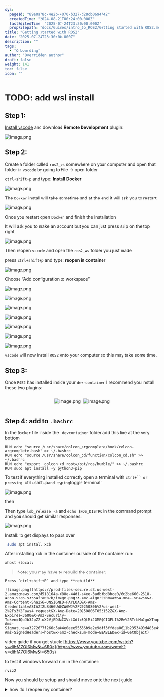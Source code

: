 ```yaml
---
sys:
  pageId: "89e0a78c-4e2b-4070-b327-d28cb0694742"
  createdTime: "2024-08-21T00:24:00.000Z"
  lastEditedTime: "2025-07-24T23:30:00.000Z"
  propFilepath: "docs/Guides/intro_to_ROS2/Getting started with ROS2.md"
title: "Getting started with ROS2"
date: "2025-07-24T23:30:00.000Z"
description: ""
tags:
  - "Onboarding"
author: "Overridden author"
draft: false
weight: 141
toc: false
icon: ""
---
```


# TODO: add wsl install

## Step 1:

[Install vscode](https://code.visualstudio.com/download) and download **Remote Development** plugin:

![image.png](https://prod-files-secure.s3.us-west-2.amazonaws.com/d518164a-d88e-44d1-a4ee-3adb3bd8bce0/efb52993-1881-4a40-b95e-6f020334f022/image.png?X-Amz-Algorithm=AWS4-HMAC-SHA256&X-Amz-Content-Sha256=UNSIGNED-PAYLOAD&X-Amz-Credential=ASIAZI2LB46653FOY6YY%2F20250806%2Fus-west-2%2Fs3%2Faws4_request&X-Amz-Date=20250806T052147Z&X-Amz-Expires=3600&X-Amz-Security-Token=IQoJb3JpZ2luX2VjEDYaCXVzLXdlc3QtMiJIMEYCIQDsb91hlUHaQYhYyEyTQhuOlnYRbte8FLVEpjf%2BU8QqFAIhAJT8onqUjbvALFwcnHz79QKk%2BNx0Nj2eI8%2BLmpyDK16WKv8DCG4QABoMNjM3NDIzMTgzODA1IgxRl4vZI1rpaJBTvngq3ANd4lRugSFV%2FxsXlqPF9HB3KpVM0M%2FrXBKdEl7AGhrgAWeVKQLwwx44m4d6IxBohilo3s22zBS0NxUtmrCdVTJuPknsXmVjcnVOFNWfg7khgudFcN9D1hYKU099Y6GSsNFRO20aqJHOlq3f8Mkwsjmoz1OFqDLnZc%2BBTumMw%2B3R4KbRaqoFprWU3S%2BlhctP94IjtpOyX%2Fffjg30MfqJEG6b628%2FAhQcdCUPRBD4ELYYuVpeZyAvdNyoNL54aZeeq%2FWVpi1z1tTylBvgfZTP%2F741Wuqt3N1F5VwtVfKt2uQeVCBAZ0xJA%2FpXn0pAZ3Fy%2BaZ4aEFu2KRlbUZTGOjglkCT6Fx30XLifyrVEDfzsQ5xKPiDqY%2BvMjVhUzpxVxnur5QTM%2BMeZmIU%2BTVZ7K5qNGs9ANcDC6gIv8ryCaw6Q%2FavNxUieLsfjED4HKzmW%2BeRb0ONsI7ZhHsSUbHiq%2BuCcLcLkXh9BwDpVpFcSPVV7MtK6dftHPgKhpyV6BpUUAetBcEydsI2VDBSlITqsPpE3PM8HD%2Bqp%2FGOL1wJafZk%2Frjnu%2FPbEIjjNFPucjhtOlop3oPXZSete3dm3%2BpUjP7jKHdEtxN0QYgNu7hkrGUYpzsPTSY2pFrbDCX5aVdpfTC0y8vEBjqkASqpgzhl7AtZJfZsGx15BdTthDaFkf8Y4ZQPs3feJUXs%2B9dG1W3pbmMTM0fH69YtCnc1NC6VEt%2FlfsXt7JVbO8nW2RmWbchdkuAovbzFTU%2FYKUVMCAV7wN6WY%2FatxejMDKF7%2FHKRchbf4AA92%2FiXILF0ZX0sTsml%2FbYiYux3mb71O9wc%2BgVYDGGES4eBG5rqs6fwPsEjHndIvFQX%2Fk30PbPyQtcM&X-Amz-Signature=81616f40201890713f9d35ca4a1fa82a69492a50130cf14e92b3042ae44b6a14&X-Amz-SignedHeaders=host&x-amz-checksum-mode=ENABLED&x-id=GetObject)

## Step 2:

Create a folder called `ros2_ws` somewhere on your computer and open that folder in `vscode` by going to File → open folder 

`ctrl+shift+p` and type: **Install Docker**

![image.png](https://prod-files-secure.s3.us-west-2.amazonaws.com/d518164a-d88e-44d1-a4ee-3adb3bd8bce0/2269dc0e-1cd5-47ff-bceb-c04ad9b2eab0/image.png?X-Amz-Algorithm=AWS4-HMAC-SHA256&X-Amz-Content-Sha256=UNSIGNED-PAYLOAD&X-Amz-Credential=ASIAZI2LB46653FOY6YY%2F20250806%2Fus-west-2%2Fs3%2Faws4_request&X-Amz-Date=20250806T052147Z&X-Amz-Expires=3600&X-Amz-Security-Token=IQoJb3JpZ2luX2VjEDYaCXVzLXdlc3QtMiJIMEYCIQDsb91hlUHaQYhYyEyTQhuOlnYRbte8FLVEpjf%2BU8QqFAIhAJT8onqUjbvALFwcnHz79QKk%2BNx0Nj2eI8%2BLmpyDK16WKv8DCG4QABoMNjM3NDIzMTgzODA1IgxRl4vZI1rpaJBTvngq3ANd4lRugSFV%2FxsXlqPF9HB3KpVM0M%2FrXBKdEl7AGhrgAWeVKQLwwx44m4d6IxBohilo3s22zBS0NxUtmrCdVTJuPknsXmVjcnVOFNWfg7khgudFcN9D1hYKU099Y6GSsNFRO20aqJHOlq3f8Mkwsjmoz1OFqDLnZc%2BBTumMw%2B3R4KbRaqoFprWU3S%2BlhctP94IjtpOyX%2Fffjg30MfqJEG6b628%2FAhQcdCUPRBD4ELYYuVpeZyAvdNyoNL54aZeeq%2FWVpi1z1tTylBvgfZTP%2F741Wuqt3N1F5VwtVfKt2uQeVCBAZ0xJA%2FpXn0pAZ3Fy%2BaZ4aEFu2KRlbUZTGOjglkCT6Fx30XLifyrVEDfzsQ5xKPiDqY%2BvMjVhUzpxVxnur5QTM%2BMeZmIU%2BTVZ7K5qNGs9ANcDC6gIv8ryCaw6Q%2FavNxUieLsfjED4HKzmW%2BeRb0ONsI7ZhHsSUbHiq%2BuCcLcLkXh9BwDpVpFcSPVV7MtK6dftHPgKhpyV6BpUUAetBcEydsI2VDBSlITqsPpE3PM8HD%2Bqp%2FGOL1wJafZk%2Frjnu%2FPbEIjjNFPucjhtOlop3oPXZSete3dm3%2BpUjP7jKHdEtxN0QYgNu7hkrGUYpzsPTSY2pFrbDCX5aVdpfTC0y8vEBjqkASqpgzhl7AtZJfZsGx15BdTthDaFkf8Y4ZQPs3feJUXs%2B9dG1W3pbmMTM0fH69YtCnc1NC6VEt%2FlfsXt7JVbO8nW2RmWbchdkuAovbzFTU%2FYKUVMCAV7wN6WY%2FatxejMDKF7%2FHKRchbf4AA92%2FiXILF0ZX0sTsml%2FbYiYux3mb71O9wc%2BgVYDGGES4eBG5rqs6fwPsEjHndIvFQX%2Fk30PbPyQtcM&X-Amz-Signature=7652da908b80fb1419a17a3efdaa407ffa75edd27c67c2a078413d0e6532232c&X-Amz-SignedHeaders=host&x-amz-checksum-mode=ENABLED&x-id=GetObject)

The `Docker` install will take sometime and at the end it will ask you to restart

![image.png](https://prod-files-secure.s3.us-west-2.amazonaws.com/d518164a-d88e-44d1-a4ee-3adb3bd8bce0/ed233f78-be33-4b1f-b89c-9c346c0e961e/image.png?X-Amz-Algorithm=AWS4-HMAC-SHA256&X-Amz-Content-Sha256=UNSIGNED-PAYLOAD&X-Amz-Credential=ASIAZI2LB46653FOY6YY%2F20250806%2Fus-west-2%2Fs3%2Faws4_request&X-Amz-Date=20250806T052147Z&X-Amz-Expires=3600&X-Amz-Security-Token=IQoJb3JpZ2luX2VjEDYaCXVzLXdlc3QtMiJIMEYCIQDsb91hlUHaQYhYyEyTQhuOlnYRbte8FLVEpjf%2BU8QqFAIhAJT8onqUjbvALFwcnHz79QKk%2BNx0Nj2eI8%2BLmpyDK16WKv8DCG4QABoMNjM3NDIzMTgzODA1IgxRl4vZI1rpaJBTvngq3ANd4lRugSFV%2FxsXlqPF9HB3KpVM0M%2FrXBKdEl7AGhrgAWeVKQLwwx44m4d6IxBohilo3s22zBS0NxUtmrCdVTJuPknsXmVjcnVOFNWfg7khgudFcN9D1hYKU099Y6GSsNFRO20aqJHOlq3f8Mkwsjmoz1OFqDLnZc%2BBTumMw%2B3R4KbRaqoFprWU3S%2BlhctP94IjtpOyX%2Fffjg30MfqJEG6b628%2FAhQcdCUPRBD4ELYYuVpeZyAvdNyoNL54aZeeq%2FWVpi1z1tTylBvgfZTP%2F741Wuqt3N1F5VwtVfKt2uQeVCBAZ0xJA%2FpXn0pAZ3Fy%2BaZ4aEFu2KRlbUZTGOjglkCT6Fx30XLifyrVEDfzsQ5xKPiDqY%2BvMjVhUzpxVxnur5QTM%2BMeZmIU%2BTVZ7K5qNGs9ANcDC6gIv8ryCaw6Q%2FavNxUieLsfjED4HKzmW%2BeRb0ONsI7ZhHsSUbHiq%2BuCcLcLkXh9BwDpVpFcSPVV7MtK6dftHPgKhpyV6BpUUAetBcEydsI2VDBSlITqsPpE3PM8HD%2Bqp%2FGOL1wJafZk%2Frjnu%2FPbEIjjNFPucjhtOlop3oPXZSete3dm3%2BpUjP7jKHdEtxN0QYgNu7hkrGUYpzsPTSY2pFrbDCX5aVdpfTC0y8vEBjqkASqpgzhl7AtZJfZsGx15BdTthDaFkf8Y4ZQPs3feJUXs%2B9dG1W3pbmMTM0fH69YtCnc1NC6VEt%2FlfsXt7JVbO8nW2RmWbchdkuAovbzFTU%2FYKUVMCAV7wN6WY%2FatxejMDKF7%2FHKRchbf4AA92%2FiXILF0ZX0sTsml%2FbYiYux3mb71O9wc%2BgVYDGGES4eBG5rqs6fwPsEjHndIvFQX%2Fk30PbPyQtcM&X-Amz-Signature=cc59531c7dd973786bd597abe162fa26bd3856caec78593ee7574e74d4a0a648&X-Amz-SignedHeaders=host&x-amz-checksum-mode=ENABLED&x-id=GetObject)

Once you restart open `Docker` and finish the installation

It will ask you to make an account but you can just press skip on the top right

![image.png](https://prod-files-secure.s3.us-west-2.amazonaws.com/d518164a-d88e-44d1-a4ee-3adb3bd8bce0/21010ad9-1659-4fd9-9f59-9932a09b2a3d/image.png?X-Amz-Algorithm=AWS4-HMAC-SHA256&X-Amz-Content-Sha256=UNSIGNED-PAYLOAD&X-Amz-Credential=ASIAZI2LB46653FOY6YY%2F20250806%2Fus-west-2%2Fs3%2Faws4_request&X-Amz-Date=20250806T052147Z&X-Amz-Expires=3600&X-Amz-Security-Token=IQoJb3JpZ2luX2VjEDYaCXVzLXdlc3QtMiJIMEYCIQDsb91hlUHaQYhYyEyTQhuOlnYRbte8FLVEpjf%2BU8QqFAIhAJT8onqUjbvALFwcnHz79QKk%2BNx0Nj2eI8%2BLmpyDK16WKv8DCG4QABoMNjM3NDIzMTgzODA1IgxRl4vZI1rpaJBTvngq3ANd4lRugSFV%2FxsXlqPF9HB3KpVM0M%2FrXBKdEl7AGhrgAWeVKQLwwx44m4d6IxBohilo3s22zBS0NxUtmrCdVTJuPknsXmVjcnVOFNWfg7khgudFcN9D1hYKU099Y6GSsNFRO20aqJHOlq3f8Mkwsjmoz1OFqDLnZc%2BBTumMw%2B3R4KbRaqoFprWU3S%2BlhctP94IjtpOyX%2Fffjg30MfqJEG6b628%2FAhQcdCUPRBD4ELYYuVpeZyAvdNyoNL54aZeeq%2FWVpi1z1tTylBvgfZTP%2F741Wuqt3N1F5VwtVfKt2uQeVCBAZ0xJA%2FpXn0pAZ3Fy%2BaZ4aEFu2KRlbUZTGOjglkCT6Fx30XLifyrVEDfzsQ5xKPiDqY%2BvMjVhUzpxVxnur5QTM%2BMeZmIU%2BTVZ7K5qNGs9ANcDC6gIv8ryCaw6Q%2FavNxUieLsfjED4HKzmW%2BeRb0ONsI7ZhHsSUbHiq%2BuCcLcLkXh9BwDpVpFcSPVV7MtK6dftHPgKhpyV6BpUUAetBcEydsI2VDBSlITqsPpE3PM8HD%2Bqp%2FGOL1wJafZk%2Frjnu%2FPbEIjjNFPucjhtOlop3oPXZSete3dm3%2BpUjP7jKHdEtxN0QYgNu7hkrGUYpzsPTSY2pFrbDCX5aVdpfTC0y8vEBjqkASqpgzhl7AtZJfZsGx15BdTthDaFkf8Y4ZQPs3feJUXs%2B9dG1W3pbmMTM0fH69YtCnc1NC6VEt%2FlfsXt7JVbO8nW2RmWbchdkuAovbzFTU%2FYKUVMCAV7wN6WY%2FatxejMDKF7%2FHKRchbf4AA92%2FiXILF0ZX0sTsml%2FbYiYux3mb71O9wc%2BgVYDGGES4eBG5rqs6fwPsEjHndIvFQX%2Fk30PbPyQtcM&X-Amz-Signature=d08226cc3ad2a07187d2bfa8f47c904102cdb86b6254657e6af6eb6dc00590a1&X-Amz-SignedHeaders=host&x-amz-checksum-mode=ENABLED&x-id=GetObject)

Then reopen `vscode` and open the `ros2_ws` folder you just made

press `ctrl+shift+p` and type: **reopen in container**

![image.png](https://prod-files-secure.s3.us-west-2.amazonaws.com/d518164a-d88e-44d1-a4ee-3adb3bd8bce0/4e93b8c2-41ad-488c-8095-c74205196118/image.png?X-Amz-Algorithm=AWS4-HMAC-SHA256&X-Amz-Content-Sha256=UNSIGNED-PAYLOAD&X-Amz-Credential=ASIAZI2LB46653FOY6YY%2F20250806%2Fus-west-2%2Fs3%2Faws4_request&X-Amz-Date=20250806T052147Z&X-Amz-Expires=3600&X-Amz-Security-Token=IQoJb3JpZ2luX2VjEDYaCXVzLXdlc3QtMiJIMEYCIQDsb91hlUHaQYhYyEyTQhuOlnYRbte8FLVEpjf%2BU8QqFAIhAJT8onqUjbvALFwcnHz79QKk%2BNx0Nj2eI8%2BLmpyDK16WKv8DCG4QABoMNjM3NDIzMTgzODA1IgxRl4vZI1rpaJBTvngq3ANd4lRugSFV%2FxsXlqPF9HB3KpVM0M%2FrXBKdEl7AGhrgAWeVKQLwwx44m4d6IxBohilo3s22zBS0NxUtmrCdVTJuPknsXmVjcnVOFNWfg7khgudFcN9D1hYKU099Y6GSsNFRO20aqJHOlq3f8Mkwsjmoz1OFqDLnZc%2BBTumMw%2B3R4KbRaqoFprWU3S%2BlhctP94IjtpOyX%2Fffjg30MfqJEG6b628%2FAhQcdCUPRBD4ELYYuVpeZyAvdNyoNL54aZeeq%2FWVpi1z1tTylBvgfZTP%2F741Wuqt3N1F5VwtVfKt2uQeVCBAZ0xJA%2FpXn0pAZ3Fy%2BaZ4aEFu2KRlbUZTGOjglkCT6Fx30XLifyrVEDfzsQ5xKPiDqY%2BvMjVhUzpxVxnur5QTM%2BMeZmIU%2BTVZ7K5qNGs9ANcDC6gIv8ryCaw6Q%2FavNxUieLsfjED4HKzmW%2BeRb0ONsI7ZhHsSUbHiq%2BuCcLcLkXh9BwDpVpFcSPVV7MtK6dftHPgKhpyV6BpUUAetBcEydsI2VDBSlITqsPpE3PM8HD%2Bqp%2FGOL1wJafZk%2Frjnu%2FPbEIjjNFPucjhtOlop3oPXZSete3dm3%2BpUjP7jKHdEtxN0QYgNu7hkrGUYpzsPTSY2pFrbDCX5aVdpfTC0y8vEBjqkASqpgzhl7AtZJfZsGx15BdTthDaFkf8Y4ZQPs3feJUXs%2B9dG1W3pbmMTM0fH69YtCnc1NC6VEt%2FlfsXt7JVbO8nW2RmWbchdkuAovbzFTU%2FYKUVMCAV7wN6WY%2FatxejMDKF7%2FHKRchbf4AA92%2FiXILF0ZX0sTsml%2FbYiYux3mb71O9wc%2BgVYDGGES4eBG5rqs6fwPsEjHndIvFQX%2Fk30PbPyQtcM&X-Amz-Signature=ccb4ea3156d01bd0e6a69bd98947203f804da79dcbba90f7a4f497188098b838&X-Amz-SignedHeaders=host&x-amz-checksum-mode=ENABLED&x-id=GetObject)

Choose “Add configuration to workspace”

![image.png](https://prod-files-secure.s3.us-west-2.amazonaws.com/d518164a-d88e-44d1-a4ee-3adb3bd8bce0/9560b282-5060-4989-ba37-97e7b2c22476/image.png?X-Amz-Algorithm=AWS4-HMAC-SHA256&X-Amz-Content-Sha256=UNSIGNED-PAYLOAD&X-Amz-Credential=ASIAZI2LB46653FOY6YY%2F20250806%2Fus-west-2%2Fs3%2Faws4_request&X-Amz-Date=20250806T052147Z&X-Amz-Expires=3600&X-Amz-Security-Token=IQoJb3JpZ2luX2VjEDYaCXVzLXdlc3QtMiJIMEYCIQDsb91hlUHaQYhYyEyTQhuOlnYRbte8FLVEpjf%2BU8QqFAIhAJT8onqUjbvALFwcnHz79QKk%2BNx0Nj2eI8%2BLmpyDK16WKv8DCG4QABoMNjM3NDIzMTgzODA1IgxRl4vZI1rpaJBTvngq3ANd4lRugSFV%2FxsXlqPF9HB3KpVM0M%2FrXBKdEl7AGhrgAWeVKQLwwx44m4d6IxBohilo3s22zBS0NxUtmrCdVTJuPknsXmVjcnVOFNWfg7khgudFcN9D1hYKU099Y6GSsNFRO20aqJHOlq3f8Mkwsjmoz1OFqDLnZc%2BBTumMw%2B3R4KbRaqoFprWU3S%2BlhctP94IjtpOyX%2Fffjg30MfqJEG6b628%2FAhQcdCUPRBD4ELYYuVpeZyAvdNyoNL54aZeeq%2FWVpi1z1tTylBvgfZTP%2F741Wuqt3N1F5VwtVfKt2uQeVCBAZ0xJA%2FpXn0pAZ3Fy%2BaZ4aEFu2KRlbUZTGOjglkCT6Fx30XLifyrVEDfzsQ5xKPiDqY%2BvMjVhUzpxVxnur5QTM%2BMeZmIU%2BTVZ7K5qNGs9ANcDC6gIv8ryCaw6Q%2FavNxUieLsfjED4HKzmW%2BeRb0ONsI7ZhHsSUbHiq%2BuCcLcLkXh9BwDpVpFcSPVV7MtK6dftHPgKhpyV6BpUUAetBcEydsI2VDBSlITqsPpE3PM8HD%2Bqp%2FGOL1wJafZk%2Frjnu%2FPbEIjjNFPucjhtOlop3oPXZSete3dm3%2BpUjP7jKHdEtxN0QYgNu7hkrGUYpzsPTSY2pFrbDCX5aVdpfTC0y8vEBjqkASqpgzhl7AtZJfZsGx15BdTthDaFkf8Y4ZQPs3feJUXs%2B9dG1W3pbmMTM0fH69YtCnc1NC6VEt%2FlfsXt7JVbO8nW2RmWbchdkuAovbzFTU%2FYKUVMCAV7wN6WY%2FatxejMDKF7%2FHKRchbf4AA92%2FiXILF0ZX0sTsml%2FbYiYux3mb71O9wc%2BgVYDGGES4eBG5rqs6fwPsEjHndIvFQX%2Fk30PbPyQtcM&X-Amz-Signature=782c5a820760914da423b68f7a3951500d28ed143081dc9e82ac6764ae7288c9&X-Amz-SignedHeaders=host&x-amz-checksum-mode=ENABLED&x-id=GetObject)

![image.png](https://prod-files-secure.s3.us-west-2.amazonaws.com/d518164a-d88e-44d1-a4ee-3adb3bd8bce0/2ee63f81-886b-48e8-a553-dc6e5eac99e4/image.png?X-Amz-Algorithm=AWS4-HMAC-SHA256&X-Amz-Content-Sha256=UNSIGNED-PAYLOAD&X-Amz-Credential=ASIAZI2LB46653FOY6YY%2F20250806%2Fus-west-2%2Fs3%2Faws4_request&X-Amz-Date=20250806T052147Z&X-Amz-Expires=3600&X-Amz-Security-Token=IQoJb3JpZ2luX2VjEDYaCXVzLXdlc3QtMiJIMEYCIQDsb91hlUHaQYhYyEyTQhuOlnYRbte8FLVEpjf%2BU8QqFAIhAJT8onqUjbvALFwcnHz79QKk%2BNx0Nj2eI8%2BLmpyDK16WKv8DCG4QABoMNjM3NDIzMTgzODA1IgxRl4vZI1rpaJBTvngq3ANd4lRugSFV%2FxsXlqPF9HB3KpVM0M%2FrXBKdEl7AGhrgAWeVKQLwwx44m4d6IxBohilo3s22zBS0NxUtmrCdVTJuPknsXmVjcnVOFNWfg7khgudFcN9D1hYKU099Y6GSsNFRO20aqJHOlq3f8Mkwsjmoz1OFqDLnZc%2BBTumMw%2B3R4KbRaqoFprWU3S%2BlhctP94IjtpOyX%2Fffjg30MfqJEG6b628%2FAhQcdCUPRBD4ELYYuVpeZyAvdNyoNL54aZeeq%2FWVpi1z1tTylBvgfZTP%2F741Wuqt3N1F5VwtVfKt2uQeVCBAZ0xJA%2FpXn0pAZ3Fy%2BaZ4aEFu2KRlbUZTGOjglkCT6Fx30XLifyrVEDfzsQ5xKPiDqY%2BvMjVhUzpxVxnur5QTM%2BMeZmIU%2BTVZ7K5qNGs9ANcDC6gIv8ryCaw6Q%2FavNxUieLsfjED4HKzmW%2BeRb0ONsI7ZhHsSUbHiq%2BuCcLcLkXh9BwDpVpFcSPVV7MtK6dftHPgKhpyV6BpUUAetBcEydsI2VDBSlITqsPpE3PM8HD%2Bqp%2FGOL1wJafZk%2Frjnu%2FPbEIjjNFPucjhtOlop3oPXZSete3dm3%2BpUjP7jKHdEtxN0QYgNu7hkrGUYpzsPTSY2pFrbDCX5aVdpfTC0y8vEBjqkASqpgzhl7AtZJfZsGx15BdTthDaFkf8Y4ZQPs3feJUXs%2B9dG1W3pbmMTM0fH69YtCnc1NC6VEt%2FlfsXt7JVbO8nW2RmWbchdkuAovbzFTU%2FYKUVMCAV7wN6WY%2FatxejMDKF7%2FHKRchbf4AA92%2FiXILF0ZX0sTsml%2FbYiYux3mb71O9wc%2BgVYDGGES4eBG5rqs6fwPsEjHndIvFQX%2Fk30PbPyQtcM&X-Amz-Signature=1822ecd772c85acde3e1fe19275bdd628823fd54fff63ba4c9378f8a3516abc0&X-Amz-SignedHeaders=host&x-amz-checksum-mode=ENABLED&x-id=GetObject)

![image.png](https://prod-files-secure.s3.us-west-2.amazonaws.com/d518164a-d88e-44d1-a4ee-3adb3bd8bce0/e0fd626c-c8b6-4b2c-95d1-fa4c26514504/image.png?X-Amz-Algorithm=AWS4-HMAC-SHA256&X-Amz-Content-Sha256=UNSIGNED-PAYLOAD&X-Amz-Credential=ASIAZI2LB46653FOY6YY%2F20250806%2Fus-west-2%2Fs3%2Faws4_request&X-Amz-Date=20250806T052147Z&X-Amz-Expires=3600&X-Amz-Security-Token=IQoJb3JpZ2luX2VjEDYaCXVzLXdlc3QtMiJIMEYCIQDsb91hlUHaQYhYyEyTQhuOlnYRbte8FLVEpjf%2BU8QqFAIhAJT8onqUjbvALFwcnHz79QKk%2BNx0Nj2eI8%2BLmpyDK16WKv8DCG4QABoMNjM3NDIzMTgzODA1IgxRl4vZI1rpaJBTvngq3ANd4lRugSFV%2FxsXlqPF9HB3KpVM0M%2FrXBKdEl7AGhrgAWeVKQLwwx44m4d6IxBohilo3s22zBS0NxUtmrCdVTJuPknsXmVjcnVOFNWfg7khgudFcN9D1hYKU099Y6GSsNFRO20aqJHOlq3f8Mkwsjmoz1OFqDLnZc%2BBTumMw%2B3R4KbRaqoFprWU3S%2BlhctP94IjtpOyX%2Fffjg30MfqJEG6b628%2FAhQcdCUPRBD4ELYYuVpeZyAvdNyoNL54aZeeq%2FWVpi1z1tTylBvgfZTP%2F741Wuqt3N1F5VwtVfKt2uQeVCBAZ0xJA%2FpXn0pAZ3Fy%2BaZ4aEFu2KRlbUZTGOjglkCT6Fx30XLifyrVEDfzsQ5xKPiDqY%2BvMjVhUzpxVxnur5QTM%2BMeZmIU%2BTVZ7K5qNGs9ANcDC6gIv8ryCaw6Q%2FavNxUieLsfjED4HKzmW%2BeRb0ONsI7ZhHsSUbHiq%2BuCcLcLkXh9BwDpVpFcSPVV7MtK6dftHPgKhpyV6BpUUAetBcEydsI2VDBSlITqsPpE3PM8HD%2Bqp%2FGOL1wJafZk%2Frjnu%2FPbEIjjNFPucjhtOlop3oPXZSete3dm3%2BpUjP7jKHdEtxN0QYgNu7hkrGUYpzsPTSY2pFrbDCX5aVdpfTC0y8vEBjqkASqpgzhl7AtZJfZsGx15BdTthDaFkf8Y4ZQPs3feJUXs%2B9dG1W3pbmMTM0fH69YtCnc1NC6VEt%2FlfsXt7JVbO8nW2RmWbchdkuAovbzFTU%2FYKUVMCAV7wN6WY%2FatxejMDKF7%2FHKRchbf4AA92%2FiXILF0ZX0sTsml%2FbYiYux3mb71O9wc%2BgVYDGGES4eBG5rqs6fwPsEjHndIvFQX%2Fk30PbPyQtcM&X-Amz-Signature=c27eba6ee195b4e801cae586004bd5070884a518de8d3ab629586ef96cc01389&X-Amz-SignedHeaders=host&x-amz-checksum-mode=ENABLED&x-id=GetObject)

![image.png](https://prod-files-secure.s3.us-west-2.amazonaws.com/d518164a-d88e-44d1-a4ee-3adb3bd8bce0/a2e13f50-d2ab-4719-a4c2-7ced634bfc9d/image.png?X-Amz-Algorithm=AWS4-HMAC-SHA256&X-Amz-Content-Sha256=UNSIGNED-PAYLOAD&X-Amz-Credential=ASIAZI2LB46653FOY6YY%2F20250806%2Fus-west-2%2Fs3%2Faws4_request&X-Amz-Date=20250806T052147Z&X-Amz-Expires=3600&X-Amz-Security-Token=IQoJb3JpZ2luX2VjEDYaCXVzLXdlc3QtMiJIMEYCIQDsb91hlUHaQYhYyEyTQhuOlnYRbte8FLVEpjf%2BU8QqFAIhAJT8onqUjbvALFwcnHz79QKk%2BNx0Nj2eI8%2BLmpyDK16WKv8DCG4QABoMNjM3NDIzMTgzODA1IgxRl4vZI1rpaJBTvngq3ANd4lRugSFV%2FxsXlqPF9HB3KpVM0M%2FrXBKdEl7AGhrgAWeVKQLwwx44m4d6IxBohilo3s22zBS0NxUtmrCdVTJuPknsXmVjcnVOFNWfg7khgudFcN9D1hYKU099Y6GSsNFRO20aqJHOlq3f8Mkwsjmoz1OFqDLnZc%2BBTumMw%2B3R4KbRaqoFprWU3S%2BlhctP94IjtpOyX%2Fffjg30MfqJEG6b628%2FAhQcdCUPRBD4ELYYuVpeZyAvdNyoNL54aZeeq%2FWVpi1z1tTylBvgfZTP%2F741Wuqt3N1F5VwtVfKt2uQeVCBAZ0xJA%2FpXn0pAZ3Fy%2BaZ4aEFu2KRlbUZTGOjglkCT6Fx30XLifyrVEDfzsQ5xKPiDqY%2BvMjVhUzpxVxnur5QTM%2BMeZmIU%2BTVZ7K5qNGs9ANcDC6gIv8ryCaw6Q%2FavNxUieLsfjED4HKzmW%2BeRb0ONsI7ZhHsSUbHiq%2BuCcLcLkXh9BwDpVpFcSPVV7MtK6dftHPgKhpyV6BpUUAetBcEydsI2VDBSlITqsPpE3PM8HD%2Bqp%2FGOL1wJafZk%2Frjnu%2FPbEIjjNFPucjhtOlop3oPXZSete3dm3%2BpUjP7jKHdEtxN0QYgNu7hkrGUYpzsPTSY2pFrbDCX5aVdpfTC0y8vEBjqkASqpgzhl7AtZJfZsGx15BdTthDaFkf8Y4ZQPs3feJUXs%2B9dG1W3pbmMTM0fH69YtCnc1NC6VEt%2FlfsXt7JVbO8nW2RmWbchdkuAovbzFTU%2FYKUVMCAV7wN6WY%2FatxejMDKF7%2FHKRchbf4AA92%2FiXILF0ZX0sTsml%2FbYiYux3mb71O9wc%2BgVYDGGES4eBG5rqs6fwPsEjHndIvFQX%2Fk30PbPyQtcM&X-Amz-Signature=5e349b09e10c3253defdd7cd445d55318a46c2cf7da07d761893e1cf8aeb8429&X-Amz-SignedHeaders=host&x-amz-checksum-mode=ENABLED&x-id=GetObject)

![image.png](https://prod-files-secure.s3.us-west-2.amazonaws.com/d518164a-d88e-44d1-a4ee-3adb3bd8bce0/6cc478ad-aaba-4bf7-9fcc-403277ab896c/image.png?X-Amz-Algorithm=AWS4-HMAC-SHA256&X-Amz-Content-Sha256=UNSIGNED-PAYLOAD&X-Amz-Credential=ASIAZI2LB46653FOY6YY%2F20250806%2Fus-west-2%2Fs3%2Faws4_request&X-Amz-Date=20250806T052147Z&X-Amz-Expires=3600&X-Amz-Security-Token=IQoJb3JpZ2luX2VjEDYaCXVzLXdlc3QtMiJIMEYCIQDsb91hlUHaQYhYyEyTQhuOlnYRbte8FLVEpjf%2BU8QqFAIhAJT8onqUjbvALFwcnHz79QKk%2BNx0Nj2eI8%2BLmpyDK16WKv8DCG4QABoMNjM3NDIzMTgzODA1IgxRl4vZI1rpaJBTvngq3ANd4lRugSFV%2FxsXlqPF9HB3KpVM0M%2FrXBKdEl7AGhrgAWeVKQLwwx44m4d6IxBohilo3s22zBS0NxUtmrCdVTJuPknsXmVjcnVOFNWfg7khgudFcN9D1hYKU099Y6GSsNFRO20aqJHOlq3f8Mkwsjmoz1OFqDLnZc%2BBTumMw%2B3R4KbRaqoFprWU3S%2BlhctP94IjtpOyX%2Fffjg30MfqJEG6b628%2FAhQcdCUPRBD4ELYYuVpeZyAvdNyoNL54aZeeq%2FWVpi1z1tTylBvgfZTP%2F741Wuqt3N1F5VwtVfKt2uQeVCBAZ0xJA%2FpXn0pAZ3Fy%2BaZ4aEFu2KRlbUZTGOjglkCT6Fx30XLifyrVEDfzsQ5xKPiDqY%2BvMjVhUzpxVxnur5QTM%2BMeZmIU%2BTVZ7K5qNGs9ANcDC6gIv8ryCaw6Q%2FavNxUieLsfjED4HKzmW%2BeRb0ONsI7ZhHsSUbHiq%2BuCcLcLkXh9BwDpVpFcSPVV7MtK6dftHPgKhpyV6BpUUAetBcEydsI2VDBSlITqsPpE3PM8HD%2Bqp%2FGOL1wJafZk%2Frjnu%2FPbEIjjNFPucjhtOlop3oPXZSete3dm3%2BpUjP7jKHdEtxN0QYgNu7hkrGUYpzsPTSY2pFrbDCX5aVdpfTC0y8vEBjqkASqpgzhl7AtZJfZsGx15BdTthDaFkf8Y4ZQPs3feJUXs%2B9dG1W3pbmMTM0fH69YtCnc1NC6VEt%2FlfsXt7JVbO8nW2RmWbchdkuAovbzFTU%2FYKUVMCAV7wN6WY%2FatxejMDKF7%2FHKRchbf4AA92%2FiXILF0ZX0sTsml%2FbYiYux3mb71O9wc%2BgVYDGGES4eBG5rqs6fwPsEjHndIvFQX%2Fk30PbPyQtcM&X-Amz-Signature=abca6c4a858e186ddf2977510492958c7ede5ed5add9bb599cff045ea1bc556d&X-Amz-SignedHeaders=host&x-amz-checksum-mode=ENABLED&x-id=GetObject)

![image.png](https://prod-files-secure.s3.us-west-2.amazonaws.com/d518164a-d88e-44d1-a4ee-3adb3bd8bce0/53255b28-f75e-430f-b9e3-c0ac8577e42b/image.png?X-Amz-Algorithm=AWS4-HMAC-SHA256&X-Amz-Content-Sha256=UNSIGNED-PAYLOAD&X-Amz-Credential=ASIAZI2LB46653FOY6YY%2F20250806%2Fus-west-2%2Fs3%2Faws4_request&X-Amz-Date=20250806T052147Z&X-Amz-Expires=3600&X-Amz-Security-Token=IQoJb3JpZ2luX2VjEDYaCXVzLXdlc3QtMiJIMEYCIQDsb91hlUHaQYhYyEyTQhuOlnYRbte8FLVEpjf%2BU8QqFAIhAJT8onqUjbvALFwcnHz79QKk%2BNx0Nj2eI8%2BLmpyDK16WKv8DCG4QABoMNjM3NDIzMTgzODA1IgxRl4vZI1rpaJBTvngq3ANd4lRugSFV%2FxsXlqPF9HB3KpVM0M%2FrXBKdEl7AGhrgAWeVKQLwwx44m4d6IxBohilo3s22zBS0NxUtmrCdVTJuPknsXmVjcnVOFNWfg7khgudFcN9D1hYKU099Y6GSsNFRO20aqJHOlq3f8Mkwsjmoz1OFqDLnZc%2BBTumMw%2B3R4KbRaqoFprWU3S%2BlhctP94IjtpOyX%2Fffjg30MfqJEG6b628%2FAhQcdCUPRBD4ELYYuVpeZyAvdNyoNL54aZeeq%2FWVpi1z1tTylBvgfZTP%2F741Wuqt3N1F5VwtVfKt2uQeVCBAZ0xJA%2FpXn0pAZ3Fy%2BaZ4aEFu2KRlbUZTGOjglkCT6Fx30XLifyrVEDfzsQ5xKPiDqY%2BvMjVhUzpxVxnur5QTM%2BMeZmIU%2BTVZ7K5qNGs9ANcDC6gIv8ryCaw6Q%2FavNxUieLsfjED4HKzmW%2BeRb0ONsI7ZhHsSUbHiq%2BuCcLcLkXh9BwDpVpFcSPVV7MtK6dftHPgKhpyV6BpUUAetBcEydsI2VDBSlITqsPpE3PM8HD%2Bqp%2FGOL1wJafZk%2Frjnu%2FPbEIjjNFPucjhtOlop3oPXZSete3dm3%2BpUjP7jKHdEtxN0QYgNu7hkrGUYpzsPTSY2pFrbDCX5aVdpfTC0y8vEBjqkASqpgzhl7AtZJfZsGx15BdTthDaFkf8Y4ZQPs3feJUXs%2B9dG1W3pbmMTM0fH69YtCnc1NC6VEt%2FlfsXt7JVbO8nW2RmWbchdkuAovbzFTU%2FYKUVMCAV7wN6WY%2FatxejMDKF7%2FHKRchbf4AA92%2FiXILF0ZX0sTsml%2FbYiYux3mb71O9wc%2BgVYDGGES4eBG5rqs6fwPsEjHndIvFQX%2Fk30PbPyQtcM&X-Amz-Signature=e0fbf967f2d0fe47bd0c936dce9cfbbc6eddf4ac7b5667c48ca472fc1de3bc8d&X-Amz-SignedHeaders=host&x-amz-checksum-mode=ENABLED&x-id=GetObject)

![image.png](https://prod-files-secure.s3.us-west-2.amazonaws.com/d518164a-d88e-44d1-a4ee-3adb3bd8bce0/7c562767-5af9-4ffb-97d1-327bcdf4ee00/image.png?X-Amz-Algorithm=AWS4-HMAC-SHA256&X-Amz-Content-Sha256=UNSIGNED-PAYLOAD&X-Amz-Credential=ASIAZI2LB46653FOY6YY%2F20250806%2Fus-west-2%2Fs3%2Faws4_request&X-Amz-Date=20250806T052147Z&X-Amz-Expires=3600&X-Amz-Security-Token=IQoJb3JpZ2luX2VjEDYaCXVzLXdlc3QtMiJIMEYCIQDsb91hlUHaQYhYyEyTQhuOlnYRbte8FLVEpjf%2BU8QqFAIhAJT8onqUjbvALFwcnHz79QKk%2BNx0Nj2eI8%2BLmpyDK16WKv8DCG4QABoMNjM3NDIzMTgzODA1IgxRl4vZI1rpaJBTvngq3ANd4lRugSFV%2FxsXlqPF9HB3KpVM0M%2FrXBKdEl7AGhrgAWeVKQLwwx44m4d6IxBohilo3s22zBS0NxUtmrCdVTJuPknsXmVjcnVOFNWfg7khgudFcN9D1hYKU099Y6GSsNFRO20aqJHOlq3f8Mkwsjmoz1OFqDLnZc%2BBTumMw%2B3R4KbRaqoFprWU3S%2BlhctP94IjtpOyX%2Fffjg30MfqJEG6b628%2FAhQcdCUPRBD4ELYYuVpeZyAvdNyoNL54aZeeq%2FWVpi1z1tTylBvgfZTP%2F741Wuqt3N1F5VwtVfKt2uQeVCBAZ0xJA%2FpXn0pAZ3Fy%2BaZ4aEFu2KRlbUZTGOjglkCT6Fx30XLifyrVEDfzsQ5xKPiDqY%2BvMjVhUzpxVxnur5QTM%2BMeZmIU%2BTVZ7K5qNGs9ANcDC6gIv8ryCaw6Q%2FavNxUieLsfjED4HKzmW%2BeRb0ONsI7ZhHsSUbHiq%2BuCcLcLkXh9BwDpVpFcSPVV7MtK6dftHPgKhpyV6BpUUAetBcEydsI2VDBSlITqsPpE3PM8HD%2Bqp%2FGOL1wJafZk%2Frjnu%2FPbEIjjNFPucjhtOlop3oPXZSete3dm3%2BpUjP7jKHdEtxN0QYgNu7hkrGUYpzsPTSY2pFrbDCX5aVdpfTC0y8vEBjqkASqpgzhl7AtZJfZsGx15BdTthDaFkf8Y4ZQPs3feJUXs%2B9dG1W3pbmMTM0fH69YtCnc1NC6VEt%2FlfsXt7JVbO8nW2RmWbchdkuAovbzFTU%2FYKUVMCAV7wN6WY%2FatxejMDKF7%2FHKRchbf4AA92%2FiXILF0ZX0sTsml%2FbYiYux3mb71O9wc%2BgVYDGGES4eBG5rqs6fwPsEjHndIvFQX%2Fk30PbPyQtcM&X-Amz-Signature=58b1dac5d7068d152a092ec22978990d4c10bf52fe2d126a2c1f68f3350faa87&X-Amz-SignedHeaders=host&x-amz-checksum-mode=ENABLED&x-id=GetObject)

`vscode` will now install `ROS2` onto your computer so this may take some time.

## Step 3:

Once `ROS2` has installed inside your `dev-container` I recommend you install these two plugins:

<div style="display: flex;flex-direction: row; column-gap:10px; max-width: 630px;justify-content: center;">
<div>

![image.png](https://prod-files-secure.s3.us-west-2.amazonaws.com/d518164a-d88e-44d1-a4ee-3adb3bd8bce0/3fc3d550-5a54-4ba1-ba6b-faa01cdb7369/image.png?X-Amz-Algorithm=AWS4-HMAC-SHA256&X-Amz-Content-Sha256=UNSIGNED-PAYLOAD&X-Amz-Credential=ASIAZI2LB4667G6YHV6P%2F20250806%2Fus-west-2%2Fs3%2Faws4_request&X-Amz-Date=20250806T052151Z&X-Amz-Expires=3600&X-Amz-Security-Token=IQoJb3JpZ2luX2VjEDYaCXVzLXdlc3QtMiJHMEUCIQCl8oj3Zjjfsj%2Fhl0apNU2nki3rE%2BOhwPAufrq%2F%2BeFMyAIgCd4Vnm5O%2FMUyzFQZWauZQVXUcXIJzUZkhj7eP9KpvVoq%2FwMIbhAAGgw2Mzc0MjMxODM4MDUiDB4OWlIoSHT6IVcIFSrcAyQFsj4O6erE6aLZT9OT7Y5I711NU%2FjKlFkqlpzgVMSV6BuG6dJkSqvzNT1KJdAdMQ3IoikZHdMXv5Ce9fGNFhf%2FxF2fbIT89dYbALfBOV%2BxJu6m9EQUklqYfKKR3%2BdkKWiBExxgmQoxgWtWBEkd01Qiw%2FamlnH0CmcVAZHbP2AzkmPkJqNYUGHc9%2FnUX%2F9zeQY%2FrRH5%2Fqc7xmPM8G6zuwI2i1QKGRhjV8OaXC2kwNAkeQXtyVQGg5P%2FTr8R0jwQmiAGIPABgqIgp5N9xOFM1XhbIoqHKWxszr%2BaaiVrkKPUbD04OZvDHtZWX4SjX0ds4XFEvPxTPG2oovaWhB9llCwGIO2KxmCToO0jT4I6gV6AHsPXaHTDYUmWIPDrPfVcRdPrIe8CMjeGJo6KoRXehBr%2FdDVUTyqdNG6Vo0TyV22bG9pUyNNOOlzd5eq97%2FDuLtta%2BsISgz1887gcl20paWkI4fbqVt8Tps9dbRw7%2B3I%2F3xsjargtP9%2Bh8%2BO0hiXFvptCg2XgfllmUwpB1%2Fr1mDejRVozaKXfJuoswEIz3u0ngCOnx08M0jULuRga92qts%2FCmjm0iQgBQ4V3W0xMQHAezD2MLY3%2FYcxLbPOQexqlc7mjIFTFboOLHD1NnMIrLy8QGOqUBk4GhrWIHIzBPNEdxjqVz1O68V%2BuQJb7pj8cLnORq59ZDIWKYc45SCcwmx5MOWTVD97maZVQkBgqoYFSZfpnywB4i511SwZw3OOpoOEkNpYqM2Yj%2BdvGEBAFPbj97qk%2FcvZQBC4TYQIiD7d0oRNjlh4c3tZj3Usq7ZjgH5nSzJIwQqQCMytskJv3qyFnLiC1mDse2nnkCeD05Bd4RGN8CodzIwykF&X-Amz-Signature=78ab350e2daeb7446d96832eb05c3cc8a662f4bbd2983e187aeb144326e84cca&X-Amz-SignedHeaders=host&x-amz-checksum-mode=ENABLED&x-id=GetObject)

</div>
<div>

![image.png](https://prod-files-secure.s3.us-west-2.amazonaws.com/d518164a-d88e-44d1-a4ee-3adb3bd8bce0/d994cc66-13c2-4093-a5a3-f84cf4601a82/image.png?X-Amz-Algorithm=AWS4-HMAC-SHA256&X-Amz-Content-Sha256=UNSIGNED-PAYLOAD&X-Amz-Credential=ASIAZI2LB4663QIRALDN%2F20250806%2Fus-west-2%2Fs3%2Faws4_request&X-Amz-Date=20250806T052151Z&X-Amz-Expires=3600&X-Amz-Security-Token=IQoJb3JpZ2luX2VjEDYaCXVzLXdlc3QtMiJGMEQCIGiPqVJFMbEaKMjtgYTPWKjlO1u2SpMUM75u8dPV4bcpAiAhx7OxpszmWj0o8NGEPvFzvvXOIXmJ6cEr5sWSTPWJMir%2FAwhuEAAaDDYzNzQyMzE4MzgwNSIMbytFTCXnMXVuuJvKKtwDc67GflPF87z281qAa9rXnlSQxR3sX0MDMgcZyMKhrOsfbS%2FgEAB1q0JxrGzlbaSHhEJHbl5Cy7vcCyCGOYtsV%2BM6UeOPdHNavz7BXds0zS9SnwKdR%2B8EkfXqgzVZz7zd1GR9HsRBpq8drBEtU9%2FbnBj40cYUOrNSLwj5ZSh2ZO5XxCb3HY7xLTQKLnBlSrajfouZqRavgasXvtkhazEALZ7bIkjsyN5RUNqTBFf6QVpfUeeetJFnmPlPWT1rXrZ45gKPBYryGBI9HFNPL4DE6IjY2ZAzPK2UEm9AU3xal54FLngwq%2F6zFkjQdfy9JpbEKxDm93hM0K84x8NwbFZhvzb7K7az42diyFeh40mAshdJ0Q7iFq8%2B%2BfC%2BHnmUwwbOsy%2FzZWfdi87JBtNq%2BY3xEjzNgvvn9djXltqMGrSynWJ4tP%2F1Ys0gB3XYGkAXjNzoz8mADVTgF%2FmWZ439fe3LeJp2G%2BRecYj9333xwcwrORJAW%2FRZG2Bvi7lfs3wzc23aKqYuTtxrmonUpWSdKQuYNLg%2FYnPuV75ATQxT%2BVT4BmtSvqgo3AsOzKnRm4ftpfeYTH8yA6SK7qGRnmSpy30iZNuZMI1yKb6MWoQkdHnVrVMULxv1FFJWEj81UdAwlMvLxAY6pgG7x1wkF8%2FKcqgiAjTSiPesvDV5WgHU4nFJ8TW8TTSNIByROtQY%2B9lXEmZ83CuafV0RtmRSBLYYx0Bn55Fzocq3EVZRIqrC7pOhT5R%2FfTQTiYaIlTn50hE8dePDmjvQB6kiWafO9mmD82Da1wLSzKzB6QziZR9T76VFGuu3SOKDhqju99J0YVd7lbemOczZMP8VAWh2CxpEn0msTzjnt3yXQpFWFYYM&X-Amz-Signature=8026a0e86cd0a68b22110526f8b927d9e71884ce3f714c6590c60db792222220&X-Amz-SignedHeaders=host&x-amz-checksum-mode=ENABLED&x-id=GetObject)

</div>
</div>

## Step 4: add to `.bashrc`

In the `Docker` file inside the `.devcontainer` folder add this line at the very bottom: 

```docker
RUN echo "source /usr/share/colcon_argcomplete/hook/colcon-argcomplete.bash" >> ~/.bashrc
RUN echo "source /usr/share/colcon_cd/function/colcon_cd.sh" >> ~/.bashrc
RUN echo "export _colcon_cd_root=/opt/ros/humble/" >> ~/.bashrc
RUN sudo apt install -y python3-pip 
```

To test if everything installed correctly open a terminal with `ctrl+`` or pressing `ctrl+shift+p` and typing `toggle terminal`:

![image.png](https://prod-files-secure.s3.us-west-2.amazonaws.com/d518164a-d88e-44d1-a4ee-3adb3bd8bce0/6a4943d8-b04e-4c02-9a58-775f3384d1a5/image.png?X-Amz-Algorithm=AWS4-HMAC-SHA256&X-Amz-Content-Sha256=UNSIGNED-PAYLOAD&X-Amz-Credential=ASIAZI2LB46653FOY6YY%2F20250806%2Fus-west-2%2Fs3%2Faws4_request&X-Amz-Date=20250806T052147Z&X-Amz-Expires=3600&X-Amz-Security-Token=IQoJb3JpZ2luX2VjEDYaCXVzLXdlc3QtMiJIMEYCIQDsb91hlUHaQYhYyEyTQhuOlnYRbte8FLVEpjf%2BU8QqFAIhAJT8onqUjbvALFwcnHz79QKk%2BNx0Nj2eI8%2BLmpyDK16WKv8DCG4QABoMNjM3NDIzMTgzODA1IgxRl4vZI1rpaJBTvngq3ANd4lRugSFV%2FxsXlqPF9HB3KpVM0M%2FrXBKdEl7AGhrgAWeVKQLwwx44m4d6IxBohilo3s22zBS0NxUtmrCdVTJuPknsXmVjcnVOFNWfg7khgudFcN9D1hYKU099Y6GSsNFRO20aqJHOlq3f8Mkwsjmoz1OFqDLnZc%2BBTumMw%2B3R4KbRaqoFprWU3S%2BlhctP94IjtpOyX%2Fffjg30MfqJEG6b628%2FAhQcdCUPRBD4ELYYuVpeZyAvdNyoNL54aZeeq%2FWVpi1z1tTylBvgfZTP%2F741Wuqt3N1F5VwtVfKt2uQeVCBAZ0xJA%2FpXn0pAZ3Fy%2BaZ4aEFu2KRlbUZTGOjglkCT6Fx30XLifyrVEDfzsQ5xKPiDqY%2BvMjVhUzpxVxnur5QTM%2BMeZmIU%2BTVZ7K5qNGs9ANcDC6gIv8ryCaw6Q%2FavNxUieLsfjED4HKzmW%2BeRb0ONsI7ZhHsSUbHiq%2BuCcLcLkXh9BwDpVpFcSPVV7MtK6dftHPgKhpyV6BpUUAetBcEydsI2VDBSlITqsPpE3PM8HD%2Bqp%2FGOL1wJafZk%2Frjnu%2FPbEIjjNFPucjhtOlop3oPXZSete3dm3%2BpUjP7jKHdEtxN0QYgNu7hkrGUYpzsPTSY2pFrbDCX5aVdpfTC0y8vEBjqkASqpgzhl7AtZJfZsGx15BdTthDaFkf8Y4ZQPs3feJUXs%2B9dG1W3pbmMTM0fH69YtCnc1NC6VEt%2FlfsXt7JVbO8nW2RmWbchdkuAovbzFTU%2FYKUVMCAV7wN6WY%2FatxejMDKF7%2FHKRchbf4AA92%2FiXILF0ZX0sTsml%2FbYiYux3mb71O9wc%2BgVYDGGES4eBG5rqs6fwPsEjHndIvFQX%2Fk30PbPyQtcM&X-Amz-Signature=1d8659de92f335a57f7287fc313b602d21afa7d6663537fd98cdb61c95182b54&X-Amz-SignedHeaders=host&x-amz-checksum-mode=ENABLED&x-id=GetObject)

then 

Then type `lsb_release -a` and `echo $ROS_DISTRO` in the command prompt and you should get similar responses:

![image.png](https://prod-files-secure.s3.us-west-2.amazonaws.com/d518164a-d88e-44d1-a4ee-3adb3bd8bce0/3e635dec-a805-4e85-8b9e-d000e5b71a4e/image.png?X-Amz-Algorithm=AWS4-HMAC-SHA256&X-Amz-Content-Sha256=UNSIGNED-PAYLOAD&X-Amz-Credential=ASIAZI2LB46653FOY6YY%2F20250806%2Fus-west-2%2Fs3%2Faws4_request&X-Amz-Date=20250806T052147Z&X-Amz-Expires=3600&X-Amz-Security-Token=IQoJb3JpZ2luX2VjEDYaCXVzLXdlc3QtMiJIMEYCIQDsb91hlUHaQYhYyEyTQhuOlnYRbte8FLVEpjf%2BU8QqFAIhAJT8onqUjbvALFwcnHz79QKk%2BNx0Nj2eI8%2BLmpyDK16WKv8DCG4QABoMNjM3NDIzMTgzODA1IgxRl4vZI1rpaJBTvngq3ANd4lRugSFV%2FxsXlqPF9HB3KpVM0M%2FrXBKdEl7AGhrgAWeVKQLwwx44m4d6IxBohilo3s22zBS0NxUtmrCdVTJuPknsXmVjcnVOFNWfg7khgudFcN9D1hYKU099Y6GSsNFRO20aqJHOlq3f8Mkwsjmoz1OFqDLnZc%2BBTumMw%2B3R4KbRaqoFprWU3S%2BlhctP94IjtpOyX%2Fffjg30MfqJEG6b628%2FAhQcdCUPRBD4ELYYuVpeZyAvdNyoNL54aZeeq%2FWVpi1z1tTylBvgfZTP%2F741Wuqt3N1F5VwtVfKt2uQeVCBAZ0xJA%2FpXn0pAZ3Fy%2BaZ4aEFu2KRlbUZTGOjglkCT6Fx30XLifyrVEDfzsQ5xKPiDqY%2BvMjVhUzpxVxnur5QTM%2BMeZmIU%2BTVZ7K5qNGs9ANcDC6gIv8ryCaw6Q%2FavNxUieLsfjED4HKzmW%2BeRb0ONsI7ZhHsSUbHiq%2BuCcLcLkXh9BwDpVpFcSPVV7MtK6dftHPgKhpyV6BpUUAetBcEydsI2VDBSlITqsPpE3PM8HD%2Bqp%2FGOL1wJafZk%2Frjnu%2FPbEIjjNFPucjhtOlop3oPXZSete3dm3%2BpUjP7jKHdEtxN0QYgNu7hkrGUYpzsPTSY2pFrbDCX5aVdpfTC0y8vEBjqkASqpgzhl7AtZJfZsGx15BdTthDaFkf8Y4ZQPs3feJUXs%2B9dG1W3pbmMTM0fH69YtCnc1NC6VEt%2FlfsXt7JVbO8nW2RmWbchdkuAovbzFTU%2FYKUVMCAV7wN6WY%2FatxejMDKF7%2FHKRchbf4AA92%2FiXILF0ZX0sTsml%2FbYiYux3mb71O9wc%2BgVYDGGES4eBG5rqs6fwPsEjHndIvFQX%2Fk30PbPyQtcM&X-Amz-Signature=c2c5957cede8f3afc3116ff80a46a2ca298da67812863c6bb0f2e4f34bdc226c&X-Amz-SignedHeaders=host&x-amz-checksum-mode=ENABLED&x-id=GetObject)

Install:  to get displays to pass over

```bash
 sudo apt install xcb
```

After installing xcb in the container outside of the container run:

```python
xhost +local:
```

> Note: you may have to rebuild the container:

	Press `ctrl+shift+P` and type **rebuild**

	![image.png](https://prod-files-secure.s3.us-west-2.amazonaws.com/d518164a-d88e-44d1-a4ee-3adb3bd8bce0/6c2be660-2618-4c38-9c26-53554f7a0b7b/image.png?X-Amz-Algorithm=AWS4-HMAC-SHA256&X-Amz-Content-Sha256=UNSIGNED-PAYLOAD&X-Amz-Credential=ASIAZI2LB466UWQZW6WJ%2F20250806%2Fus-west-2%2Fs3%2Faws4_request&X-Amz-Date=20250806T052152Z&X-Amz-Expires=3600&X-Amz-Security-Token=IQoJb3JpZ2luX2VjEDUaCXVzLXdlc3QtMiJGMEQCIGFL1%2Bv%2BTrbMu2goXTnqrSm%2B4MEIK1oHh%2FELKRSWaMXWAiAlVY1fOO1wVV5Tym6hNFggB86ecFVMjr%2F92O%2Beesezxyr%2FAwhuEAAaDDYzNzQyMzE4MzgwNSIMRxX9Z4Qkdy3X5u%2BZKtwD%2F9yeHo3iWSb1RciisdENNTZGDWrM0WdJPHcB7MWuHYy7CZP7S%2BdGpl1%2B0QMXx0ChqLKEaYP9u523ypbOpzelS0gdrn3GieJmnFB749ZrwIqXaPzzAutqXTVINPD4avz4LC4x1d%2B1UodegBHbb61NsF8wL5EvFo7tJTZWTNQCJDycG8i3wMZ%2BB3duuo6wKC21t6S70ZuWL16rhweRsgI9SZxUlxnQSYT4w1Xg%2FcsxOUBfcdkfF0eqgBsARhTruO%2FDvWoe5ge5zrMcQz6zDlSumJLT9hyWncSVUHQr%2BB8eiHFyyoo0fXV98FAOWroW338VKBzGUMW1OBpjsTsPqZfFLklgTDuxhbDxZi8SF%2Fxt7brXn%2BtslQfF%2FCf%2Fjv8emYYhnTSbOuMPkLJGdHw1PTMTZeDKHH0WJDqkUgQe5%2FVJ39QQXMUIIj8GD%2Fcv9GpdyOMj%2F5d7wKYoYVOiliO4EGH0DPv6vqH2W6vCYbRfddDHJ5LQCdrFB%2F8P%2Fy6ggKgLj%2BSEgLrNRHYk1deyr0A%2FpVm8Bz6mBfkwmvixaPh92S1GlYA01EVrx2BGDcNo1bxikMqveZJljVg1yIKnRl560myKcbLAyDHp7ZPiNsaKLP4KfKx9gvGIvS7aeGb30U4w%2FcrLxAY6pgEhKmmOU%2B1RZEmw7WkxGQpbuJrlNsqX8SV%2B2utRPVWJmJsu6ygJJneuh%2BXQkeAjWW9eA2P5Ru4teH1Uu0hcsIvcXO7MYSB51pJEC2eVF6EIs%2BOKH%2BHtytSi%2BYIPvPxpBlTAJDPn57V1%2BBQlUDZWGHw2zOXghp%2BM6qMjZ8T%2Foxwv3AGO8O8mk3BTKA7BLeROoLHRWTdKjboGZa7tn12hzDb9qiS%2BBQmF&X-Amz-Signature=a3272677f266c5a84e0eee55566b9e2e9ddf3ffdea0611b2353490d485e4f879&X-Amz-SignedHeaders=host&x-amz-checksum-mode=ENABLED&x-id=GetObject)

video guide if you get stuck: [https://www.youtube.com/watch?v=dihfA7Ol6Mw&t=650s](https://www.youtube.com/watch?v=dihfA7Ol6Mw&t=650s)

to test if windows forward run in the container:

```bash
rviz2
```

Now you should be setup and should move onto the next guide 

<details>
      <summary>how do I reopen my container?</summary>
      TODO:
  </details>
